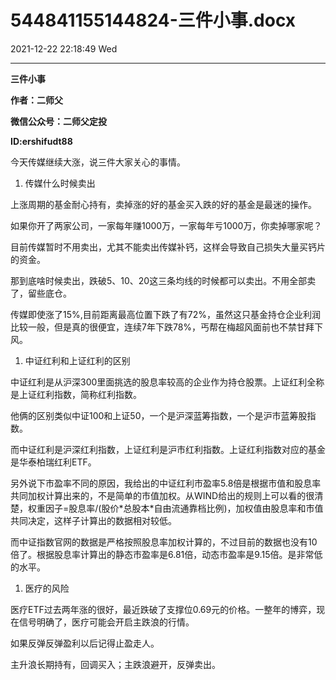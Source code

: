 # 544841155144824-三件小事.docx

2021-12-22 22:18:49 Wed

----

__三件小事__

__作者：二师父__

__微信公众号：二师父定投__

__ID:ershifudt88__

今天传媒继续大涨，说三件大家关心的事情。

1. 传媒什么时候卖出

上涨周期的基金耐心持有，卖掉涨的好的基金买入跌的好的基金是最迷的操作。

如果你开了两家公司，一家每年赚1000万，一家每年亏1000万，你卖掉哪家呢？

目前传媒暂时不用卖出，尤其不能卖出传媒补钙，这样会导致自己损失大量买钙片的资金。

那到底啥时候卖出，跌破5、10、20这三条均线的时候都可以卖出。不用全部卖了，留些底仓。

传媒即使涨了15%,目前距离最高位置下跌了有72%，虽然这只基金持仓企业利润比较一般，但是真的很便宜，连续7年下跌78%，丐帮在梅超风面前也不禁甘拜下风。

1. 中证红利和上证红利的区别

中证红利是从沪深300里面挑选的股息率较高的企业作为持仓股票。上证红利全称是上证红利指数，简称红利指数。

他俩的区别类似中证100和上证50，一个是沪深蓝筹指数，一个是沪市蓝筹股指数。

而中证红利是沪深红利指数，上证红利是沪市红利指数。上证红利指数对应的基金是华泰柏瑞红利ETF。

另外说下市盈率不同的原因，我给出的中证红利市盈率5\.8倍是根据市值和股息率共同加权计算出来的，不是简单的市值加权。从WIND给出的规则上可以看的很清楚，权重因子=股息率/\(股价\*总股本\*自由流通靠档比例\)，加权值由股息率和市值共同决定，这样子计算出的数据相对较低。

而中证指数官网的数据是严格按照股息率加权计算的，不过目前的数据也没有10倍了。根据股息率计算出的静态市盈率是6\.81倍，动态市盈率是9\.15倍。是非常低的水平。

1. 医疗的风险

医疗ETF过去两年涨的很好，最近跌破了支撑位0\.69元的价格。一整年的博弈，现在信号明确了，医疗可能会开启主跌浪的行情。

如果反弹反弹盈利以后记得止盈走人。

主升浪长期持有，回调买入；主跌浪避开，反弹卖出。

